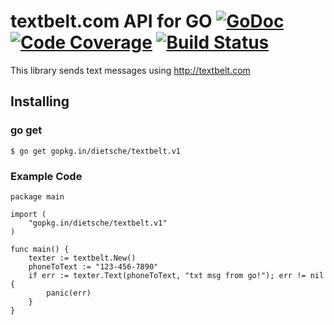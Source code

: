 textbelt.com API for GO
[![GoDoc](https://godoc.org/github.com/dietsche/textbelt?status.png)](https://godoc.org/github.com/dietsche/textbelt) [![Code Coverage](http://gocover.io/_badge/github.com/dietsche/textbelt)](http://gocover.io/github.com/dietsche/textbelt) [![Build Status](https://travis-ci.org/dietsche/textbelt.svg)](https://travis-ci.org/dietsche/textbelt)
==================

This library sends text messages using http://textbelt.com

## Installing

### go get
    $ go get gopkg.in/dietsche/textbelt.v1

### Example Code
    package main
    
    import (
        "gopkg.in/dietsche/textbelt.v1"
    )
    
    func main() {
        texter := textbelt.New()
        phoneToText := "123-456-7890"
        if err := texter.Text(phoneToText, "txt msg from go!"); err != nil {
            panic(err)
        }
    }
